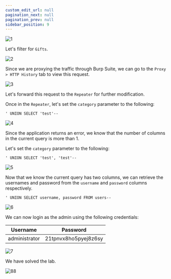 ```yaml
---
custom_edit_url: null
pagination_next: null
pagination_prev: null
sidebar_position: 9
---
```


![1](https://github.com/Knign/Write-ups/assets/110326359/3cfad11f-6a08-4cc1-8185-b88a11cd6a8b)

Let's filter for `Gifts`.

![2](https://github.com/Knign/Write-ups/assets/110326359/cae865d8-750d-4800-aee1-d8f7424311df)

Since we are proxying the traffic through Burp Suite, we can go to the `Proxy > HTTP History` tab to view this request.

![3](https://github.com/Knign/Write-ups/assets/110326359/aff85411-e3c1-422d-ab12-435da1f73c54)

Let's forward this request to the `Repeater` for further modification.

Once in the `Repeater`, let's set the `category` parameter to the following:

```
' UNION SELECT 'test'--
```

![4](https://github.com/Knign/Write-ups/assets/110326359/0a9c1fad-0536-423e-afd7-fcac89e195bf)

Since the application returns an error, we know that the number of columns in the current query is more than 1.

Let's set the `category` parameter to the following:

```
' UNION SELECT 'test', 'test'--
```

![5](https://github.com/Knign/Write-ups/assets/110326359/b144fc6f-811c-4091-abb9-de60007bc748)

Now that we know the current query has two columns, we can retrieve the usernames and password from the `username` and `password` columns respectively.

```
' UNION SELECT username, password FROM users--
```

![6](https://github.com/Knign/Write-ups/assets/110326359/455832c1-73cb-4afd-85e1-9d46ad0e686c)

We can now login as the admin using the following credentials:


| Username | Password |
| -------- | -------- |
| administrator         | 21tpnvx8ho5pyej8z6sy         |

![7](https://github.com/Knign/Write-ups/assets/110326359/dfc9a45a-d8b3-4fbd-acee-ecd256c0a2cf)


We have solved the lab.

![88](https://github.com/Knign/Write-ups/assets/110326359/c3c657b2-2c77-4ea2-8712-651f1fb77886)
